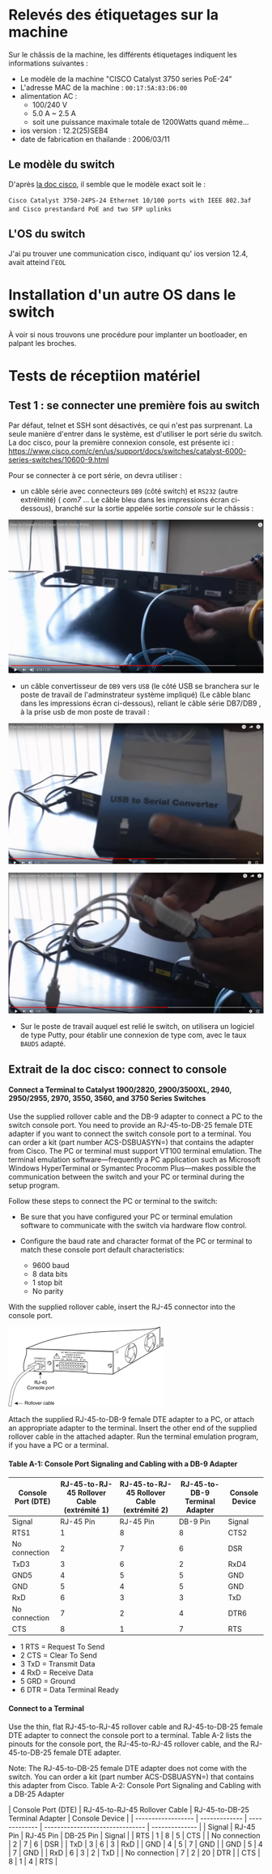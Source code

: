 
# Relevés des étiquetages sur la machine

Sur le châssis de la machine, les différents étiquetages indiquent les informations suivantes : 

* Le modèle de la machine "CISCO Catalyst 3750 series PoE-24"
* L'adresse MAC de la machine   : `00:17:5A:83:D6:00`
* alimentation AC : 
  * 100/240 V
  * 5.0 A ~ 2.5 A
  * soit une puissance maximale totale de 1200Watts quand même... 
* ios version : 12.2(25)SEB4
* date de fabrication en thailande : 2006/03/11



## Le modèle du switch

D'après [la doc cisco](https://www.cisco.com/c/en/us/products/collateral/switches/catalyst-3750-series-switches/product_data_sheet0900aecd80371991.html), il semble que le modèle exact soit  le :

`Cisco Catalyst 3750-24PS-24 Ethernet 10/100 ports with IEEE 802.3af and Cisco prestandard PoE and two SFP uplinks`


## L'OS du switch

J'ai pu trouver une communication cisco, indiquant qu' ios version 12.4, avait atteind l'`EOL`

# Installation d'un autre OS dans le switch

À voir si nous trouvons une procédure pour implanter un bootloader, en palpant les broches.

# Tests de réceptiion matériel

## Test 1 : se connecter une première fois au switch

Par défaut, telnet et SSH sont désactivés, ce qui n'est pas surprenant. La seule manière d'entrer dans le système, est d'utiliser le port série du switch. La doc cisco, pour la première connexion console, est présente ici : 
https://www.cisco.com/c/en/us/support/docs/switches/catalyst-6000-series-switches/10600-9.html


Pour se connecter à ce port série, on devra utiliser :

* un câble série avec connecteurs `DB9` (côté switch) et `RS232` (autre extrélmité) ( *com7* ... Le câble bleu dans les impressions écran ci-dessous), branché sur la sortie appelée sortie *console* sur le châssis : 

![câble série de type DB9 DB7](https://github.com/Jean-Baptiste-Lasselle/infra-kytes-underlay/raw/master/switchs/cisco-catalyst-3750-24-poe/images/cables-necessaires-cisco-switch-1-console-port-serie-db7-db9.png)

* un câble convertisseur de `DB9` vers `USB` (le côté USB se branchera sur le poste de travail de l'adminstrateur système impliqué) (Le câble blanc dans les impressions écran ci-dessous), reliant le câble série DB7/DB9 , à la prise usb de mon poste de travail :

![câble convertisseur de série vers USB](https://github.com/Jean-Baptiste-Lasselle/infra-kytes-underlay/raw/master/switchs/cisco-catalyst-3750-24-poe/images/cables-necessaires-cisco-switch-2-usb-to-serial.png)

![câble convertisseur de série vers USB](https://github.com/Jean-Baptiste-Lasselle/infra-kytes-underlay/raw/master/switchs/cisco-catalyst-3750-24-poe/images/cables-necessaires-cisco-switch-3-usb-to-serial.png)

* Sur le poste de travail auquel est relié le switch, on utilisera un logiciel de type Putty, pour établir une connexion de type com, avec le taux `BAUDS` adapté.



## Extrait de la doc cisco: connect to console

#### Connect a Terminal to Catalyst 1900/2820, 2900/3500XL, 2940, 2950/2955, 2970, 3550, 3560, and 3750 Series Switches

Use the supplied rollover cable and the DB-9 adapter to connect a PC to the switch console port. You need to provide an
RJ-45-to-DB-25 female DTE adapter if you want to connect the switch console port to a terminal. 
You can order a kit (part number ACS-DSBUASYN=) that contains the adapter from Cisco. The PC or terminal must
support VT100 terminal emulation. The terminal emulation software—frequently a PC application such as
Microsoft Windows HyperTerminal or Symantec Procomm Plus—makes possible the communication between the
switch and your PC or terminal during the setup program.

Follow these steps to connect the PC or terminal to the switch:

* Be sure that you have configured your PC or terminal emulation software to communicate with the switch via hardware flow control.

* Configure the baud rate and character format of the PC or terminal to match these console port default characteristics:

  * 9600 baud
  * 8 data bits
  * 1 stop bit
  * No parity
  
With the supplied rollover cable, insert the RJ-45 connector into the console port.

![schema cisco switch connexion à la console série](https://github.com/Jean-Baptiste-Lasselle/infra-kytes-underlay/raw/master/schema-connect-to-console-cisco-3750-24ports-poe.gif)

Attach the supplied RJ-45-to-DB-9 female DTE adapter to a PC, or attach an appropriate adapter to the terminal.
Insert the other end of the supplied rollover cable in the attached adapter.
Run the terminal emulation program, if you have a PC or a terminal.

#### Table A-1: Console Port Signaling and Cabling with a DB-9 Adapter

| Console Port (DTE) | RJ-45-to-RJ-45 Rollover Cable (extrémité 1) | RJ-45-to-RJ-45 Rollover Cable (extrémité 2) | 	RJ-45-to-DB-9 Terminal Adapter | Console Device |
| ------------------ | ------------------------------------------- | ------------------------------------------- | ---------------- | -------------- |
| Signal | RJ-45 Pin | RJ-45 Pin | DB-9 Pin | Signal |
| RTS1 | 1 | 8 | 8 | CTS2 |
| No connection | 2 | 7 | 6 | DSR |
| TxD3 | 3 | 6 | 2 | RxD4 |
| GND5 | 4 | 5 | 5 | GND |
| GND | 5 | 4 | 5 | GND |
| RxD | 6 | 3 | 3 | TxD |
| No connection | 7 | 2 | 4 | DTR6 |
| CTS | 8 | 1 | 7 | RTS |

* 1 RTS = Request To Send
* 2 CTS = Clear To Send
* 3 TxD = Transmit Data
* 4 RxD = Receive Data
* 5 GRD = Ground
* 6 DTR = Data Terminal Ready

#### Connect to a Terminal

Use the thin, flat RJ-45-to-RJ-45 rollover cable and RJ-45-to-DB-25 female DTE adapter to connect the console port to a terminal. Table A-2 lists the pinouts for the console port, the RJ-45-to-RJ-45 rollover cable, and the RJ-45-to-DB-25 female DTE adapter.

Note: The RJ-45-to-DB-25 female DTE adapter does not come with the switch. You can order a kit (part number ACS-DSBUASYN=) that contains this adapter from Cisco.
Table A-2: Console Port Signaling and Cabling with a DB-25 Adapter

| Console Port (DTE) | RJ-45-to-RJ-45 Rollover Cable | RJ-45-to-DB-25 Terminal Adapter | Console Device |
| ------------------ | ------------- | ------------- | ------------------------------- | -------------- |
| Signal | RJ-45 Pin | RJ-45 Pin | DB-25 Pin | Signal |
| RTS | 1 | 8 | 5 | CTS |
| No connection | 2 | 7 | 6 | DSR |
| TxD | 3 | 6 | 3 | RxD |
| GND | 4 | 5 | 7 | GND |
| GND | 5 | 4 | 7 | GND |
| RxD | 6 | 3 | 2 | TxD |
| No connection | 7 | 2 | 20 | DTR |
| CTS | 8 | 1 | 4 | RTS |

